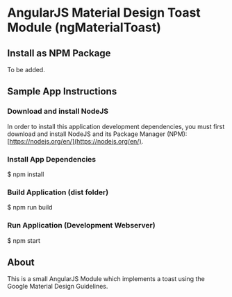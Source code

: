 # AngularJS Material Design Toast Module (ngMaterialToast) #

## Install as NPM Package

To be added.

## Sample App Instructions

### Download and install NodeJS

In order to install this application development dependencies, you must first download and install NodeJS and its Package Manager (NPM):
[https://nodejs.org/en/](https://nodejs.org/en/).

### Install App Dependencies
$ npm install

### Build Application (dist folder)
$ npm run build

### Run Application (Development Webserver)
$ npm start

## About
This is a small AngularJS Module which implements a toast using the Google Material Design Guidelines.